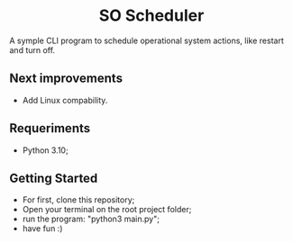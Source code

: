 <h1 align="center">SO Scheduler</h1>

<p>A symple CLI program to schedule operational system actions, like restart and turn off.</p>

<h2>Next improvements</h2>

 - Add Linux compability.

 <h2>Requeriments</h2>

 - Python 3.10;

<h2>Getting Started</h2>
 
  - For first, clone this repository;
  - Open your terminal on the root project folder;
  - run the program: "python3 main.py";
  - have fun :)